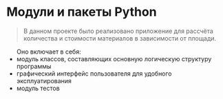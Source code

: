<h1>Модули и пакеты Python</h1>
<blockquote>В данном проекте было реализовано приложение для рассчёта количества и стоимости материалов в зависимости от площади.</blockquote>
<ul>Оно включает в себя:
    <li>модуль классов, составляющих основную логическую структуру программы</li>
    <li>графический интерфейс пользователя для удобного эксплуатирования</li>
    <li>модуль тестов</li>
</ul>